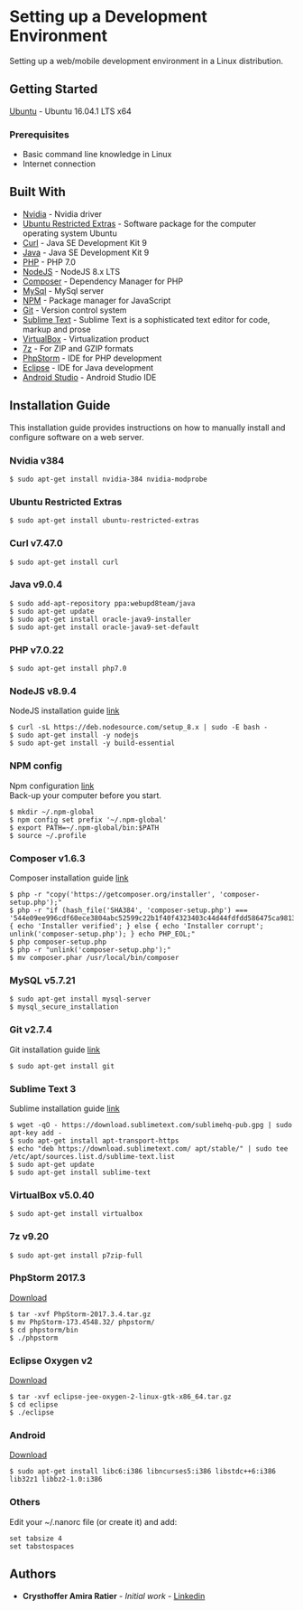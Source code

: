 # Setting up a Development Environment
Setting up a web/mobile development environment in a Linux distribution.

## Getting Started
[Ubuntu](https://www.ubuntu.com/download/desktop) - Ubuntu 16.04.1 LTS x64

### Prerequisites
* Basic command line knowledge in Linux
* Internet connection

## Built With

* [Nvidia](http://www.nvidia.com.br/graphics-cards/geforce/pascal/br/gtx-1050) - Nvidia driver
* [Ubuntu Restricted Extras](https://en.wikipedia.org/wiki/Ubuntu-restricted-extras) - Software package for the computer operating system Ubuntu
* [Curl](https://www.java.com/pt_BR/) - Java SE Development Kit 9
* [Java](https://www.java.com/pt_BR/) - Java SE Development Kit 9
* [PHP](https://secure.php.net/) - PHP 7.0
* [NodeJS](https://nodejs.org/en/about/) - NodeJS 8.x LTS
* [Composer](https://getcomposer.org/) - Dependency Manager for PHP
* [MySql](https://www.mysql.com/) - MySql server
* [NPM](https://www.npmjs.com/) - Package manager for JavaScript
* [Git](https://git-scm.com/) - Version control system
* [Sublime Text](https://www.sublimetext.com/) - Sublime Text is a sophisticated text editor for code, markup and prose
* [VirtualBox](https://www.virtualbox.org/) - Virtualization product
* [7z](http://www.7-zip.org/) - For ZIP and GZIP formats
* [PhpStorm](https://www.jetbrains.com/phpstorm/) - IDE for PHP development
* [Eclipse](http://www.eclipse.org/downloads/packages/eclipse-ide-java-ee-developers/oxygen2) - IDE for Java development
* [Android Studio](https://developer.android.com/studio/index.html) - Android Studio IDE

## Installation Guide
This installation guide provides instructions on how to manually install and configure software on a web server.


### Nvidia v384

```
$ sudo apt-get install nvidia-384 nvidia-modprobe
```

### Ubuntu Restricted Extras

```
$ sudo apt-get install ubuntu-restricted-extras
```

### Curl v7.47.0

```
$ sudo apt-get install curl
```

### Java v9.0.4

```
$ sudo add-apt-repository ppa:webupd8team/java
$ sudo apt-get update
$ sudo apt-get install oracle-java9-installer
$ sudo apt-get install oracle-java9-set-default
```

### PHP v7.0.22

```
$ sudo apt-get install php7.0
```

### NodeJS v8.9.4

NodeJS installation guide [link](https://nodejs.org/en/download/package-manager/#debian-and-ubuntu-based-linux-distributions)

```
$ curl -sL https://deb.nodesource.com/setup_8.x | sudo -E bash -
$ sudo apt-get install -y nodejs
$ sudo apt-get install -y build-essential
```

### NPM config

Npm configuration [link](https://docs.npmjs.com/getting-started/fixing-npm-permissions) <br>
Back-up your computer before you start.
```
$ mkdir ~/.npm-global
$ npm config set prefix '~/.npm-global'
$ export PATH=~/.npm-global/bin:$PATH
$ source ~/.profile
```

### Composer v1.6.3

Composer installation guide [link](https://getcomposer.org/download/)

```
$ php -r "copy('https://getcomposer.org/installer', 'composer-setup.php');"
$ php -r "if (hash_file('SHA384', 'composer-setup.php') === '544e09ee996cdf60ece3804abc52599c22b1f40f4323403c44d44fdfdd586475ca9813a858088ffbc1f233e9b180f061') { echo 'Installer verified'; } else { echo 'Installer corrupt'; unlink('composer-setup.php'); } echo PHP_EOL;"
$ php composer-setup.php
$ php -r "unlink('composer-setup.php');"
$ mv composer.phar /usr/local/bin/composer
```


### MySQL v5.7.21

```
$ sudo apt-get install mysql-server
$ mysql_secure_installation
```

### Git v2.7.4

Git installation guide [link](https://git-scm.com/download/linux)

```
$ sudo apt-get install git
```

### Sublime Text 3

Sublime installation guide [link](https://www.sublimetext.com/docs/3/linux_repositories.html#apt)

```
$ wget -qO - https://download.sublimetext.com/sublimehq-pub.gpg | sudo apt-key add -
$ sudo apt-get install apt-transport-https
$ echo "deb https://download.sublimetext.com/ apt/stable/" | sudo tee /etc/apt/sources.list.d/sublime-text.list
$ sudo apt-get update
$ sudo apt-get install sublime-text
```

### VirtualBox v5.0.40

```
$ sudo apt-get install virtualbox
```

### 7z v9.20

```
$ sudo apt-get install p7zip-full
```

### PhpStorm 2017.3

[Download](https://download-cf.jetbrains.com/webide/PhpStorm-2017.3.4.tar.gz)

```
$ tar -xvf PhpStorm-2017.3.4.tar.gz
$ mv PhpStorm-173.4548.32/ phpstorm/
$ cd phpstorm/bin
$ ./phpstorm
```

### Eclipse Oxygen v2

[Download](http://www.eclipse.org/downloads/download.php?file=/technology/epp/downloads/release/oxygen/2/eclipse-jee-oxygen-2-linux-gtk-x86_64.tar.gz)

```
$ tar -xvf eclipse-jee-oxygen-2-linux-gtk-x86_64.tar.gz
$ cd eclipse
$ ./eclipse
```

### Android 

[Download](https://dl.google.com/dl/android/studio/ide-zips/3.0.1.0/android-studio-ide-171.4443003-linux.zip)

```
$ sudo apt-get install libc6:i386 libncurses5:i386 libstdc++6:i386 lib32z1 libbz2-1.0:i386
```

### Others

Edit your ~/.nanorc file (or create it) and add:

```
set tabsize 4
set tabstospaces
```

## Authors

* **Crysthoffer Amira Ratier** - *Initial work* - [Linkedin](https://www.linkedin.com/in/crysthofferatier/)
